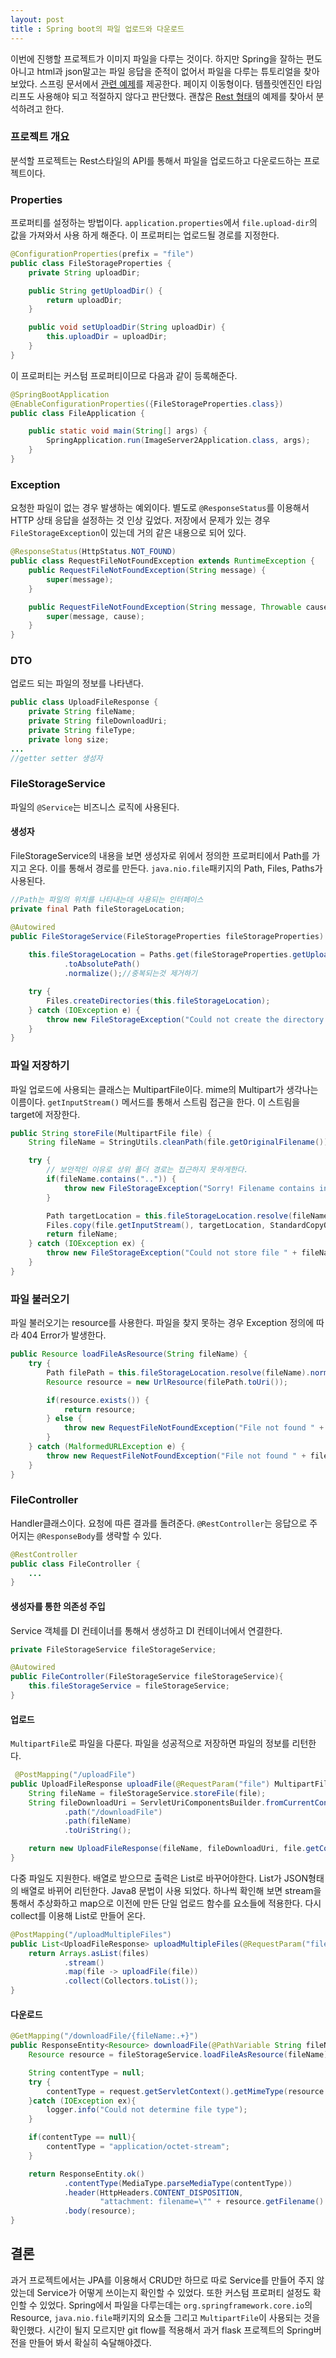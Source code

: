 ```yaml
---
layout: post
title : Spring boot의 파일 업로드와 다운로드 
---
```


이번에 진행할 프로젝트가 이미지 파일을 다루는 것이다. 하지만 Spring을 잘하는 편도 아니고 html과 json말고는 파일 응답을 준적이 없어서 파일을 다루는 튜토리얼을 찾아보았다.
스프링 문서에서 [관련 예제](https://spring.io/guides/gs/uploading-files/)를 제공한다. 페이지 이동형이다. 템플릿엔진인 타임리프도 사용해야 되고 적절하지 않다고 판단했다. 괜찮은 [Rest 형태](https://www.callicoder.com/spring-boot-file-upload-download-rest-api-example/)의 예제를 찾아서 분석하려고 한다.

### 프로젝트 개요
분석할 프로젝트는 Rest스타일의 API를 통해서 파일을 업로드하고 다운로드하는 프로젝트이다.

### Properties
프로퍼티를 설정하는 방법이다. `application.properties`에서 `file.upload-dir`의 값을 가져와서 사용 하게 해준다. 이 프로퍼티는 업로드될 경로를 지정한다.
```java
@ConfigurationProperties(prefix = "file")
public class FileStorageProperties {
    private String uploadDir;

    public String getUploadDir() {
        return uploadDir;
    }

    public void setUploadDir(String uploadDir) {
        this.uploadDir = uploadDir;
    }
}
```

이 프로퍼티는 커스텀 프로퍼티이므로 다음과 같이 등록해준다. 
```java
@SpringBootApplication
@EnableConfigurationProperties({FileStorageProperties.class})
public class FileApplication {

	public static void main(String[] args) {
		SpringApplication.run(ImageServer2Application.class, args);
	}
}
```

### Exception
요청한 파일이 없는 경우 발생하는 예외이다. 별도로 `@ResponseStatus`를 이용해서 HTTP 상태 응답을 설정하는 것 인상 깊었다.
저장에서 문제가 있는 경우 `FileStorageException`이 있는데 거의 같은 내용으로 되어 있다. 
```java
@ResponseStatus(HttpStatus.NOT_FOUND)
public class RequestFileNotFoundException extends RuntimeException {
    public RequestFileNotFoundException(String message) {
        super(message);
    }

    public RequestFileNotFoundException(String message, Throwable cause) {
        super(message, cause);
    }
}
```
### DTO
업로드 되는 파일의 정보를 나타낸다. 
```java
public class UploadFileResponse {
    private String fileName;
    private String fileDownloadUri;
    private String fileType;
    private long size;
...
//getter setter 생성자
```

### FileStorageService
파일의 `@Service`는 비즈니스 로직에 사용된다.

#### 생성자
FileStorageService의 내용을 보면 생성자로 위에서 정의한 프로퍼티에서 Path를 가지고 온다. 이를 통해서 경로를 만든다. `java.nio.file`패키지의 Path, Files, Paths가 사용된다. 
```java
//Path는 파일의 위치를 나타내는데 사용되는 인터페이스
private final Path fileStorageLocation;

@Autowired
public FileStorageService(FileStorageProperties fileStorageProperties) {
    
    this.fileStorageLocation = Paths.get(fileStorageProperties.getUploadDir())
            .toAbsolutePath()
            .normalize();//중복되는것 제거하기

    try {
        Files.createDirectories(this.fileStorageLocation);
    } catch (IOException e) {
        throw new FileStorageException("Could not create the directory ");
    }
}
```

### 파일 저장하기
파일 업로드에 사용되는 클래스는 MultipartFile이다. mime의 Multipart가 생각나는 이름이다. `getInputStream()` 메서드를 통해서 스트림 접근을 한다. 이 스트림을 target에 저장한다.
```java
public String storeFile(MultipartFile file) {
    String fileName = StringUtils.cleanPath(file.getOriginalFilename());

    try {
        // 보안적인 이유로 상위 폴더 경로는 접근하지 못하게한다.
        if(fileName.contains("..")) {
            throw new FileStorageException("Sorry! Filename contains invalid path sequence" + fileName);
        }

        Path targetLocation = this.fileStorageLocation.resolve(fileName);
        Files.copy(file.getInputStream(), targetLocation, StandardCopyOption.REPLACE_EXISTING);
        return fileName;
    } catch (IOException ex) {
        throw new FileStorageException("Could not store file " + fileName + ". Please try again!", ex);
    }
}
```

### 파일 불러오기
파일 불러오기는 resource를 사용한다. 파일을 찾지 못하는 경우 Exception 정의에 따라 404 Error가 발생한다.
```java
public Resource loadFileAsResource(String fileName) {
    try {
        Path filePath = this.fileStorageLocation.resolve(fileName).normalize();
        Resource resource = new UrlResource(filePath.toUri());

        if(resource.exists()) {
            return resource;
        } else {
            throw new RequestFileNotFoundException("File not found " + fileName);
        }
    } catch (MalformedURLException e) {
        throw new RequestFileNotFoundException("File not found " + fileName, e);
    }
}
```

### FileController
Handler클래스이다. 요청에 따른 결과를 돌려준다. `@RestController`는 응답으로 주어지는 `@ResponseBody`를 생략할 수 있다.
```java
@RestController
public class FileController {
    ...
}
```

#### 생성자를 통한 의존성 주입
Service 객체를 DI 컨테이너를 통해서 생성하고 DI 컨테이너에서 연결한다. 
```java
private FileStorageService fileStorageService;

@Autowired
public FileController(FileStorageService fileStorageService){
    this.fileStorageService = fileStorageService;
}
```
#### 업로드
`MultipartFile`로 파일을 다룬다. 파일을 성공적으로 저장하면 파일의 정보를 리턴한다. 
```java
 @PostMapping("/uploadFile")
public UploadFileResponse uploadFile(@RequestParam("file") MultipartFile file){
    String fileName = fileStorageService.storeFile(file);
    String fileDownloadUri = ServletUriComponentsBuilder.fromCurrentContextPath()
            .path("/downloadFile")
            .path(fileName)
            .toUriString();

    return new UploadFileResponse(fileName, fileDownloadUri, file.getContentType(), file.getSize());
}
```
다중 파일도 지원한다. 배열로 받으므로 출력은 List로 바꾸어야한다. List가 JSON형태의 배열로 바뀌어 리턴한다. Java8 문법이 사용 되었다. 하나씩 확인해 보면 stream을 통해서 추상화하고 map으로 이전에 만든 단일 업로드 함수를 요소들에 적용한다. 다시 collect를 이용해 List로 만들어 온다. 
```java
@PostMapping("/uploadMultipleFiles")
public List<UploadFileResponse> uploadMultipleFiles(@RequestParam("files") MultipartFile[] files){
    return Arrays.asList(files)
            .stream()
            .map(file -> uploadFile(file))
            .collect(Collectors.toList());
}
```
#### 다운로드
```java
@GetMapping("/downloadFile/{fileName:.+}")
public ResponseEntity<Resource> downloadFile(@PathVariable String fileName, HttpServletRequest request) {
    Resource resource = fileStorageService.loadFileAsResource(fileName);

    String contentType = null;
    try {
        contentType = request.getServletContext().getMimeType(resource.getFile().getAbsolutePath());
    }catch (IOException ex){
        logger.info("Could not determine file type");
    }

    if(contentType == null){
        contentType = "application/octet-stream";
    }

    return ResponseEntity.ok()
            .contentType(MediaType.parseMediaType(contentType))
            .header(HttpHeaders.CONTENT_DISPOSITION,
                    "attachment: filename=\"" + resource.getFilename() + "\"")
            .body(resource);
}
```

## 결론
과거 프로젝트에서는 JPA를 이용해서 CRUD만 하므로 따로 Service를 만들어 주지 않았는데 Service가 어떻게 쓰이는지 확인할 수 있었다. 또한 커스텀 프로퍼티 설정도 확인할 수 있었다. Spring에서 파일을 다루는데는 `org.springframework.core.io`의 Resource, `java.nio.file`패키지의 요소들 그리고 `MultipartFile`이 사용되는 것을 확인했다. 시간이 될지 모르지만 git flow를 적용해서 과거 flask 프로젝트의 Spring버전을 만들어 봐서 확실히 숙달해야겠다.